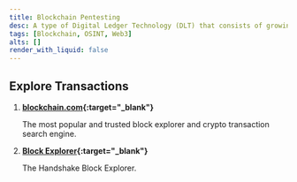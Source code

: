```yaml
---
title: Blockchain Pentesting
desc: A type of Digital Ledger Technology (DLT) that consists of growing list of records, called blocks, that are securely linked together using cryptography.
tags: [Blockchain, OSINT, Web3]
alts: []
render_with_liquid: false
---
```


## Explore Transactions

1. **[blockchain.com](https://www.blockchain.com/explorer){:target="_blank"}**

    The most popular and trusted block explorer and crypto transaction search engine.

2. **[Block Explorer](https://blockexplorer.com/){:target="_blank"}**

    The Handshake Block Explorer.